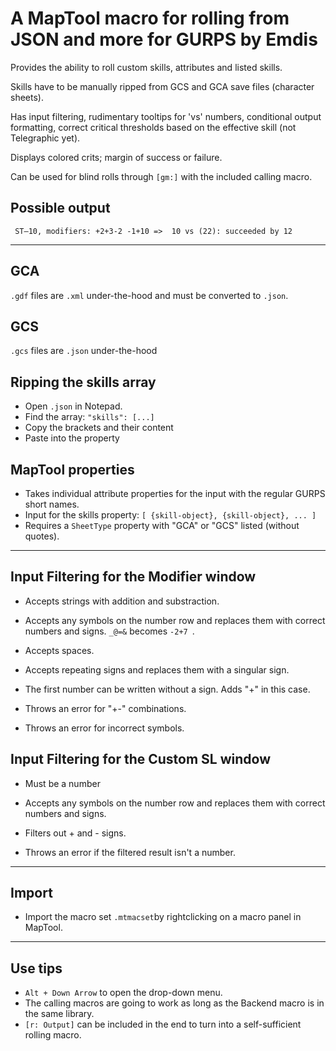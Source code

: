 # A MapTool macro for rolling from JSON and more for GURPS by Emdis

Provides the ability to roll custom skills, attributes and listed skills. 

Skills have to be manually ripped from GCS and GCA save files (character sheets). 

Has input filtering, rudimentary tooltips for 'vs' numbers, conditional output formatting, correct critical thresholds based on the effective skill (not Telegraphic yet).

Displays colored crits; margin of success or failure.

Can be used for blind rolls through ` [gm:] ` with the included calling macro.

## Possible output
` ST⁠–10, modifiers: +2+3-2 -1+10 =>  10 vs (22): succeeded by 12 `
***
## GCA

`.gdf` files are `.xml` under-the-hood and must be converted to `.json`.

## GCS

`.gcs` files are `.json` under-the-hood

## Ripping the skills array

- Open `.json` in Notepad.
- Find the array:
	` "skills": [...] `
- Copy the brackets and their content
- Paste into the property

## MapTool properties

- Takes individual attribute properties for the input with the regular GURPS short names.
- Input for the skills property: 
	` [ {skill-object}, {skill-object}, ... ] `
- Requires a ` SheetType ` property with "GCA" or "GCS" listed (without quotes).

***

## Input Filtering for the Modifier window

- Accepts strings with addition and substraction.
- Accepts any symbols on the number row and replaces them with correct numbers and signs.
` _@=& ` becomes `-2+7 `.
- Accepts spaces.
- Accepts repeating signs and replaces them with a singular sign.
- The first number can be written without a sign. Adds "+" in this case.

- Throws an error for "+-" combinations.
- Throws an error for incorrect symbols.

## Input Filtering for the Custom SL window

- Must be a number
- Accepts any symbols on the number row and replaces them with correct numbers and signs.
- Filters out + and - signs.

- Throws an error if the filtered result isn't a number.

***

## Import

- Import the macro set ` .mtmacset `by rightclicking on a macro panel in MapTool.

***
## Use tips

- ` Alt + Down Arrow ` to open the drop-down menu.
- The calling macros are going to work as long as the Backend macro is in the same library.
- ` [r: Output] ` can be included in the end to turn into a self-sufficient rolling macro.
